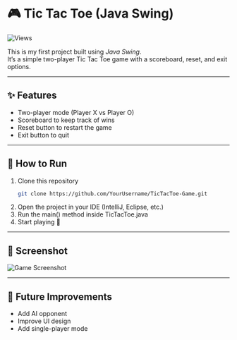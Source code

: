 # 🎮 Tic Tac Toe (Java Swing)

![Views](https://komarev.com/ghpvc/?username=rushitaamrute&repo=TicTacToe-Game&color=blue&style=flat)

This is my first project built using *Java Swing*.  
It’s a simple two-player Tic Tac Toe game with a scoreboard, reset, and exit options.

---

## ✨ Features
- Two-player mode (Player X vs Player O)  
- Scoreboard to keep track of wins  
- Reset button to restart the game  
- Exit button to quit  

---

## 🚀 How to Run
1. Clone this repository  
   ```bash
   git clone https://github.com/YourUsername/TicTacToe-Game.git
2. Open the project in your IDE (IntelliJ, Eclipse, etc.)  
3. Run the main() method inside TicTacToe.java  
4. Start playing 🎉  

---

## 📸 Screenshot
![Game Screenshot](TicTacToe-SS.jpg)

---

## 🔮 Future Improvements
- Add AI opponent  
- Improve UI design  
- Add single-player mode
